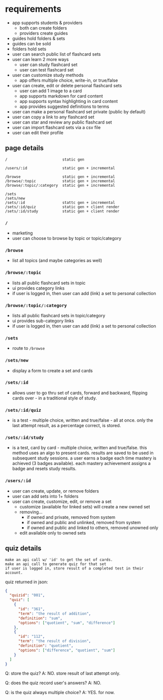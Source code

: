 # requirements

- app supports students & providers
  - both can create folders
  - providers create guides
- guides hold folders & sets
- guides can be sold
- folders hold sets
- user can search public list of flashcard sets
- user can learn 2 more ways
  - user can study flashcard set
  - user can test flashcard set
- user can customize study methods
  - app offers multiple choice, write-in, or true/false
- user can create, edit or delete personal flashcard sets
  - user can add 1 image to a card
  - app supports markdown for card content
  - app supports syntax highlighting in card content
  - app provides suggested definitions to terms
- user can make a personal flashcard set private (public by default)
- user can copy a link to any flashcard set
- user can star and review any public flashcard set
- user can import flashcard sets via a csv file
- user can edit their profile

## page details

    /                         static gen

    /users/:id                static gen + incremental

    /browse                   static gen + incremental
    /browse/:topic            static gen + incremental
    /browse/:topic/:category  static gen + incremental

    /sets
    /sets/new
    /sets/:id                 stattc gen + incremental
    /sets/:id/quiz            static gen + client render
    /sets/:id/study           static gen + client render

### `/`

- marketing
- user can choose to browse by topic or topic/category

### `/browse`

- list all topics (and maybe categories as well)

### `/browse/:topic`

- lists all public flashcard sets in topic
- ui provides category links
- if user is logged in, then user can add (link) a set to personal collection

### `/browse/:topic/:category`

- lists all public flashcard sets in topic/category
- ui provides sub-category links
- if user is logged in, then user can add (link) a set to personal collection

### `/sets`

- route to `/browse`

### `/sets/new`

- display a form to create a set and cards

### `/sets/:id`

- allows user to go thru set of cards, forward and backward,
  flipping cards over - in a traditional style of study.

### `/sets/:id/quiz`

- is a test - multiple choice, written and true/false - all at once. only
  the last attempt result, as a percentage correct, is stored.

### `/sets/:id/study`

- is a test, card by card - multiple choice, written and true/false.
  this method uses an algo to present cards. results are saved to be used in
  subsequent study sessions. a user earns a badge each time mastery is achieved
  (3 badges available). each mastery achievement assigns a badge and resets
  study results.

### `/users/:id`

- user can create, update, or remove folders
- user can add sets into 1+ folders
- user can create, customize, edit, or remove a set
  - customize (available for linked sets) will create a new owned set
  - removing...
    - if owned and private, removed from system
    - if owned and public and unlinked, removed from system
    - if owned and public and linked to others, removed unowned only
  - edit available only to owned sets

## quiz details

    make an api call w/ 'id' to get the set of cards.
    make an api call to generate quiz for that set
    if user is logged in, store result of a completed test in their account.

quiz returned in json:

```json
{
  "quizid": "001",
  "quiz": [
    {
      "id": "361",
      "term": "the result of addition",
      "definition": "sum",
      "options": ["quotient", "sum", "difference"]
    },
    {
      "id": "112",
      "term": "the result of division",
      "definition": "quotient",
      "options": ["difference", "quotient", "sum"]
    }
  ]
}
```

Q: store the quiz?
A: NO. store result of last attempt only.

Q: does the quiz record user's answers?
A: NO.

Q: is the quiz always multiple choice?
A: YES. for now.
